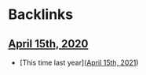 
# Backlinks
## [April 15th, 2020](<April 15th, 2020.md>)
- [This time last year]([April 15th, 2021](<April 15th, 2021.md>))

